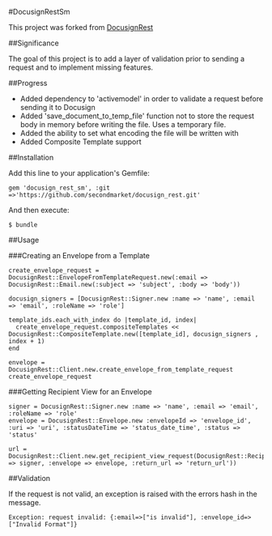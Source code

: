 #DocusignRestSm

This project was forked from [DocusignRest](https://github.com/jondkinney/docusign_rest)

##Significance

The goal of this project is to add a layer of validation prior to sending a request and to implement missing features.

##Progress

- Added dependency to 'activemodel' in order to validate a request before sending it to Docusign
- Added 'save_document_to_temp_file' function not to store the request body in memory before writing the file. Uses a temporary file.
- Added the ability to set what encoding the file will be written with
- Added Composite Template support

##Installation

Add this line to your application's Gemfile:

    gem 'docusign_rest_sm', :git =>'https://github.com/secondmarket/docusign_rest.git'

And then execute:

    $ bundle

##Usage

###Creating an Envelope from a Template

    create_envelope_request = DocusignRest::EnvelopeFromTemplateRequest.new(:email => DocusignRest::Email.new(:subject => 'subject', :body => 'body'))

    docusign_signers = [DocusignRest::Signer.new :name => 'name', :email => 'email', :roleName => 'role']

    template_ids.each_with_index do |template_id, index|
      create_envelope_request.compositeTemplates << DocusignRest::CompositeTemplate.new([template_id], docusign_signers , index + 1)
    end

    envelope = DocusignRest::Client.new.create_envelope_from_template_request create_envelope_request


###Getting Recipient View for an Envelope

    signer = DocusignRest::Signer.new :name => 'name', :email => 'email', :roleName => 'role'
    envelope = DocusignRest::Envelope.new :envelopeId => 'envelope_id', :uri => 'uri', :statusDateTime => 'status_date_time', :status => 'status'

    url = DocusignRest::Client.new.get_recipient_view_request(DocusignRest::RecipientViewRequest.new(:signer => signer, :envelope => envelope, :return_url => 'return_url'))

##Validation

If the request is not valid, an exception is raised with the errors hash in the message.

    Exception: request invalid: {:email=>["is invalid"], :envelope_id=>["Invalid Format"]}



